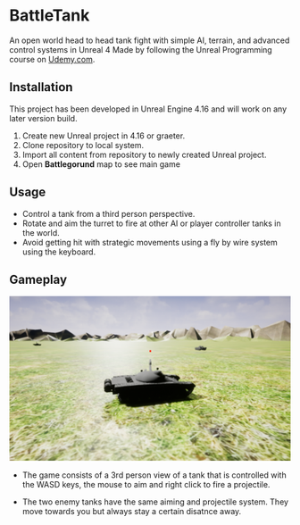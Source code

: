 # BattleTank
An open world head to head tank fight with simple AI, terrain, and advanced control systems in Unreal 4
Made by following the Unreal Programming course on [Udemy.com](udemy.com).

## Installation
This project has been developed in Unreal Engine 4.16 and will work on any later version build.

1. Create new Unreal project in 4.16 or graeter.
2. Clone repository to local system.
3. Import all content from repository to newly created Unreal project.
4. Open **Battlegorund** map to see main game


## Usage

* Control a tank from a third person perspective. 
* Rotate and aim the turret to fire at other AI or player controller tanks in the world. 
* Avoid getting hit with strategic movements using a fly by wire system using the keyboard.

## Gameplay
![alt text](https://github.com/RaceMahoney/BattleTank/blob/master/tank_screenshot.PNG)

* The game consists of a 3rd person view of a tank that is controlled with the WASD keys, the mouse to aim and right click to fire a projectile.

* The two enemy tanks have the same aiming and projectile system. They move towards you but always stay a certain disatnce away. 
